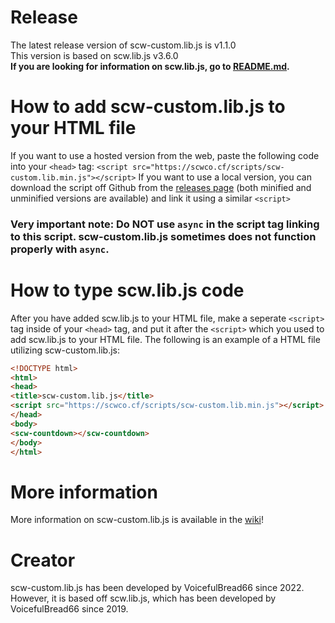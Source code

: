 # Release
The latest release version of scw-custom.lib.js is v1.1.0<br>
This version is based on scw.lib.js v3.6.0<br>
**If you are looking for information on scw.lib.js, go to [README.md](README.md).**
# How to add scw-custom.lib.js to your HTML file
If you want to use a hosted version from the web, paste the following code into your ```<head>``` tag:
```<script src="https://scwco.cf/scripts/scw-custom.lib.min.js"></script>```
If you want to use a local version, you can download the script off Github from the [releases page](releases) (both minified and unminified versions are available) and link it using a similar ```<script>```
### Very important note: Do NOT use ```async``` in the script tag linking to this script. scw-custom.lib.js sometimes does not function properly with ```async```.
# How to type scw.lib.js code
After you have added scw.lib.js to your HTML file, make a seperate ```<script>``` tag inside of your ```<head>``` tag, and put it after the ```<script>``` which you used to add scw.lib.js to your HTML file.
The following is an example of a HTML file utilizing scw-custom.lib.js:
```html
<!DOCTYPE html>
<html>
<head>
<title>scw-custom.lib.js</title>
<script src="https://scwco.cf/scripts/scw-custom.lib.min.js"></script>
</head>
<body>
<scw-countdown></scw-countdown>
</body>
</html>
```
# More information
More information on scw-custom.lib.js is available in the [wiki](../../wiki)!
# Creator
scw-custom.lib.js has been developed by VoicefulBread66 since 2022.<br>
However, it is based off scw.lib.js, which has been developed by VoicefulBread66 since 2019.
